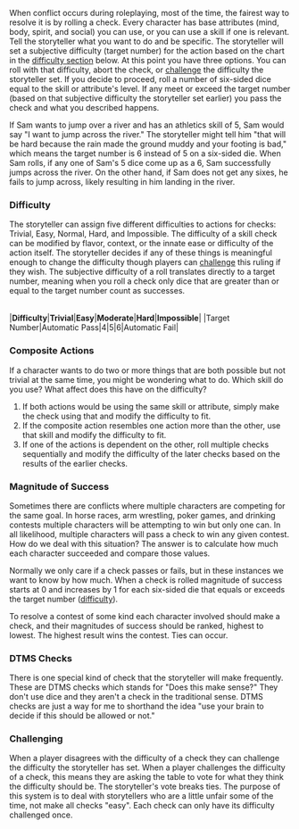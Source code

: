 When conflict occurs during roleplaying, most of the time, the fairest way to resolve it is by rolling a check. Every character has base attributes (mind, body, spirit, and social) you can use, or you can use a skill if one is relevant. Tell the storyteller what you want to do and be specific. The storyteller will set a subjective difficulty (target number) for the action based on the chart in the [difficulty section](#_ogl1qn75g9xv) below. At this point you have three options. You can roll with that difficulty, abort the check, or [challenge](#_w7f8x3j78p3y) the difficulty the storyteller set. If you decide to proceed, roll a number of six-sided dice equal to the skill or attribute's level. If any meet or exceed the target number (based on that subjective difficulty the storyteller set earlier) you pass the check and what you described happens.

If Sam wants to jump over a river and has an athletics skill of 5, Sam would say "I want to jump across the river." The storyteller might tell him "that will be hard because the rain made the ground muddy and your footing is bad," which means the target number is 6 instead of 5 on a six-sided die. When Sam rolls, if any one of Sam's 5 dice come up as a 6, Sam successfully jumps across the river. On the other hand, if Sam does not get any sixes, he fails to jump across, likely resulting in him landing in the river.

### **Difficulty**

The storyteller can assign five different difficulties to actions for checks: Trivial, Easy, Normal, Hard, and Impossible. The difficulty of a skill check can be modified by flavor, context, or the innate ease or difficulty of the action itself. The storyteller decides if any of these things is meaningful enough to change the difficulty though players can [challenge](#_w7f8x3j78p3y) this ruling if they wish. The subjective difficulty of a roll translates directly to a target number, meaning when you roll a check only dice that are greater than or equal to the target number count as successes.

|   |   |   |   |   |   |
|---|---|---|---|---|---|
     
|**Difficulty**|**Trivial**|**Easy**|**Moderate**|**Hard**|**Impossible**|
|Target Number|Automatic Pass|4|5|6|Automatic Fail|

### **Composite Actions**

If a character wants to do two or more things that are both possible but not trivial at the same time, you might be wondering what to do. Which skill do you use? What affect does this have on the difficulty?

1. If both actions would be using the same skill or attribute, simply make the check using that and modify the difficulty to fit.
2. If the composite action resembles one action more than the other, use that skill and modify the difficulty to fit.
3. If one of the actions is dependent on the other, roll multiple checks sequentially and modify the difficulty of the later checks based on the results of the earlier checks.
### **Magnitude of Success**

Sometimes there are conflicts where multiple characters are competing for the same goal. In horse races, arm wrestling, poker games, and drinking contests multiple characters will be attempting to win but only one can. In all likelihood, multiple characters will pass a check to win any given contest. How do we deal with this situation? The answer is to calculate how much each character succeeded and compare those values.

Normally we only care if a check passes or fails, but in these instances we want to know by how much. When a check is rolled magnitude of success starts at 0 and increases by 1 for each six-sided die that equals or exceeds the target number ([difficulty](#_ogl1qn75g9xv)).

To resolve a contest of some kind each character involved should make a check, and their magnitudes of success should be ranked, highest to lowest. The highest result wins the contest. Ties can occur.

### **DTMS Checks**

There is one special kind of check that the storyteller will make frequently. These are DTMS checks which stands for "Does this make sense?" They don't use dice and they aren't a check in the traditional sense. DTMS checks are just a way for me to shorthand the idea "use your brain to decide if this should be allowed or not."

### **Challenging**

When a player disagrees with the difficulty of a check they can challenge the difficulty the storyteller has set. When a player challenges the difficulty of a check, this means they are asking the table to vote for what they think the difficulty should be. The storyteller's vote breaks ties. The purpose of this system is to deal with storytellers who are a little unfair some of the time, not make all checks "easy". Each check can only have its difficulty challenged once.